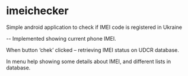 imeichecker
===========

Simple android application to check if IMEI code is registered in Ukraine

--
Implemented showing current phone IMEI.

When button ‘chek’ clicked – retrieving IMEI status on UDCR database.

In menu help showing some details about IMEI, and different lists in database.
